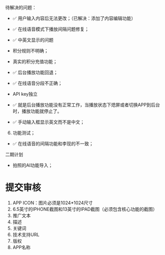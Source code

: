 待解决的问题：

- ✅ 用户输入内容后无法更改；（已解决：添加了内容编辑功能）
- ✅ 在线语音模式下播放间隔问题修复；
- ✅ 中英文显示的问题
- 积分规则不明确；
- 真实的积分充值功能；
- ✅ 后台播放功能回退；
- ✅ 在线语音分段不正确；
- API key独立
- ✅ 就是后台播放功能没有正常工作，当播放状态下熄屏或者切换APP到后台时，播放功能就停止了。

- ✅ 手动输入框显示英文而不是中文；
6. 功能测试；
- ✅ 在线语音的间隔功能和李现的不一致；

二期计划
- 拍照的AI功能导入；

# 提交审核
1. APP ICON：图片必须是1024*1024尺寸
2. 6.5英寸的IPHONE截图和13英寸的IPAD截图（必须包含核心功能的截图）
3. 推广文本
4. 描述
5. 关键词
6. 技术支持URL
7. 版权
8. APP名称